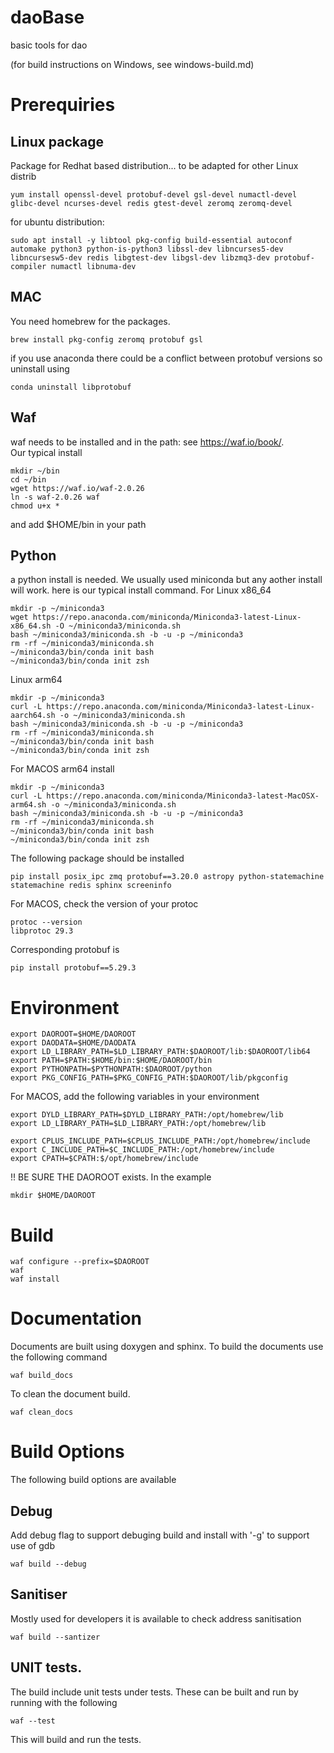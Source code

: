 # daoBase
basic tools for dao

(for build instructions on Windows, see windows-build.md)

# Prerequiries
## Linux package
Package for Redhat based distribution... to be adapted for other Linux distrib
```
yum install openssl-devel protobuf-devel gsl-devel numactl-devel glibc-devel ncurses-devel redis gtest-devel zeromq zeromq-devel
```
for ubuntu distribution:

```
sudo apt install -y libtool pkg-config build-essential autoconf automake python3 python-is-python3 libssl-dev libncurses5-dev libncursesw5-dev redis libgtest-dev libgsl-dev libzmq3-dev protobuf-compiler numactl libnuma-dev
```

## MAC

You need homebrew for the packages.
```
brew install pkg-config zeromq protobuf gsl

```

if you use anaconda there could be a conflict between protobuf versions so uninstall using

```
conda uninstall libprotobuf
```

## Waf
waf needs to be installed and in the path: see https://waf.io/book/.  
Our typical install
```
mkdir ~/bin
cd ~/bin
wget https://waf.io/waf-2.0.26
ln -s waf-2.0.26 waf
chmod u+x *
```
and add $HOME/bin in your path
## Python
a python install is needed. We usually used miniconda but any aother install will work.
here is our typical install command. For Linux x86_64
```
mkdir -p ~/miniconda3
wget https://repo.anaconda.com/miniconda/Miniconda3-latest-Linux-x86_64.sh -O ~/miniconda3/miniconda.sh
bash ~/miniconda3/miniconda.sh -b -u -p ~/miniconda3
rm -rf ~/miniconda3/miniconda.sh
~/miniconda3/bin/conda init bash
~/miniconda3/bin/conda init zsh
```
Linux arm64
```
mkdir -p ~/miniconda3
curl -L https://repo.anaconda.com/miniconda/Miniconda3-latest-Linux-aarch64.sh -o ~/miniconda3/miniconda.sh
bash ~/miniconda3/miniconda.sh -b -u -p ~/miniconda3
rm -rf ~/miniconda3/miniconda.sh
~/miniconda3/bin/conda init bash
~/miniconda3/bin/conda init zsh
```
For MACOS arm64 install
```
mkdir -p ~/miniconda3
curl -L https://repo.anaconda.com/miniconda/Miniconda3-latest-MacOSX-arm64.sh -o ~/miniconda3/miniconda.sh
bash ~/miniconda3/miniconda.sh -b -u -p ~/miniconda3
rm -rf ~/miniconda3/miniconda.sh
~/miniconda3/bin/conda init bash
~/miniconda3/bin/conda init zsh
```
The following package should be installed
```
pip install posix_ipc zmq protobuf==3.20.0 astropy python-statemachine statemachine redis sphinx screeninfo
```
For MACOS, check the version of your protoc
```
protoc --version
libprotoc 29.3
```
Corresponding protobuf is 
```
pip install protobuf==5.29.3
```
# Environment
```
export DAOROOT=$HOME/DAOROOT
export DAODATA=$HOME/DAODATA
export LD_LIBRARY_PATH=$LD_LIBRARY_PATH:$DAOROOT/lib:$DAOROOT/lib64
export PATH=$PATH:$HOME/bin:$HOME/DAOROOT/bin
export PYTHONPATH=$PYTHONPATH:$DAOROOT/python
export PKG_CONFIG_PATH=$PKG_CONFIG_PATH:$DAOROOT/lib/pkgconfig

```
For MACOS, add the following variables in your environment
```
export DYLD_LIBRARY_PATH=$DYLD_LIBRARY_PATH:/opt/homebrew/lib
export LD_LIBRARY_PATH=$LD_LIBRARY_PATH:/opt/homebrew/lib
 
export CPLUS_INCLUDE_PATH=$CPLUS_INCLUDE_PATH:/opt/homebrew/include
export C_INCLUDE_PATH=$C_INCLUDE_PATH:/opt/homebrew/include
export CPATH=$CPATH:$/opt/homebrew/include
```
!! BE SURE THE DAOROOT exists. In the example
```
mkdir $HOME/DAOROOT
```
# Build
```
waf configure --prefix=$DAOROOT
waf
waf install
```

# Documentation
Documents are built using doxygen and sphinx. To build the documents use the following command
```
waf build_docs
```

To clean the document build.
```
waf clean_docs
```

# Build Options
The following build options are available 

## Debug
Add debug flag to support debuging build and install with '-g' to support use of gdb
```
waf build --debug
```

## Sanitiser
Mostly used for developers it is available to check address sanitisation


```
waf build --santizer
```

## UNIT tests.

The build include unit tests under tests. These can be built and run by running with the following

```
waf --test
```

This will build and run the tests.

